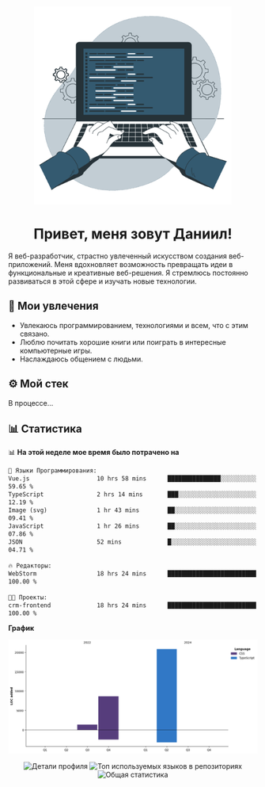 <div align="center">
  <img width="400" src="assets/main_pic.webp" alt="">
  <h1>Привет, меня зовут Даниил!</h1>
</div>

Я веб-разработчик, страстно увлеченный искусством создания веб-приложений. Меня вдохновляет возможность превращать идеи в функциональные и креативные веб-решения. Я стремлюсь постоянно развиваться в этой сфере и изучать новые технологии.

## :game_die: Мои увлечения

* Увлекаюсь программированием, технологиями и всем, что с этим связано.
* Люблю почитать хорошие книги или поиграть в интересные компьютерные игры.
* Наслаждаюсь общением с людьми.

## :gear: Мой стек

В процессе...

## :bar_chart: Статистика

<!--START_SECTION:waka-->
📊 **На этой неделе мое время было потрачено на** 

```text
💬 Языки Программирования: 
Vue.js                   10 hrs 58 mins      ███████████████░░░░░░░░░░   59.65 % 
TypeScript               2 hrs 14 mins       ███░░░░░░░░░░░░░░░░░░░░░░   12.19 % 
Image (svg)              1 hr 43 mins        ██░░░░░░░░░░░░░░░░░░░░░░░   09.41 % 
JavaScript               1 hr 26 mins        ██░░░░░░░░░░░░░░░░░░░░░░░   07.86 % 
JSON                     52 mins             █░░░░░░░░░░░░░░░░░░░░░░░░   04.71 % 

🔥 Редакторы: 
WebStorm                 18 hrs 24 mins      █████████████████████████   100.00 % 

🐱‍💻 Проекты: 
crm-frontend             18 hrs 24 mins      █████████████████████████   100.00 % 
```

**График**

![Lines of Code chart](https://raw.githubusercontent.com/daniilgrigorev01/daniilgrigorev01/main/assets/bar_graph.png)


<!--END_SECTION:waka-->

<div align="center">
  <img src="http://github-profile-summary-cards.vercel.app/api/cards/profile-details?username=daniilgrigorev01&theme=github" alt="Детали профиля">
  <img src="http://github-profile-summary-cards.vercel.app/api/cards/repos-per-language?username=daniilgrigorev01&theme=github" alt="Топ используемых языков в репозиториях">
  <img src="http://github-profile-summary-cards.vercel.app/api/cards/stats?username=daniilgrigorev01&theme=github" alt="Общая статистика">
</div>
